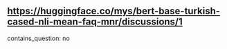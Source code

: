 ## https://huggingface.co/mys/bert-base-turkish-cased-nli-mean-faq-mnr/discussions/1

contains_question: no